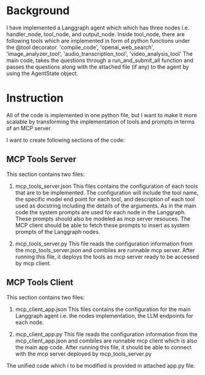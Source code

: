 # Background

I have implemented a Langgraph agent which which has three nodes i.e. handler_node, tool_node, and output_node.
Inside tool_node, there are following tools which are implemented in form of python functions under the @tool decorator.
'compile_code', 'openai_web_search', 'image_analyzer_tool', 'audio_transcription_tool', 'video_analysis_tool'
The main code, takes the questions through a run_and_submit_all function and passes the questions along with the attached file (if any) to the agent by using the AgentState object.


# Instruction
All of the code is implemented in one python file, but I want to make it more scalable by transforming the implementation of tools and prompts in terms of an MCP server.

I want to create following sections of the code:

## MCP Tools Server

This section contains two files:
1. mcp_tools_server.json
This files contains the configuration of each tools that are to be implemented.
The configuration will include the tool name, the specific model end point for each tool, and description of each tool used as docstring including the details of the arguments.
As in the main code the system prompts are used for each node in the Langgraph. These prompts should also be modeled as mcp server resouces. The MCP client should be able to fetch these prompts to insert as system prompts of the Langgraph nodes.

2. mcp_tools_server.py
This file reads the configuration information from the mcp_tools_server.json and combiles are runnable mcp server. After running this file, it deploys the tools as mcp server ready to be accessed by mcp client.

## MCP Tools Client

This section contains two files:
1. mcp_client_app.json
This files contains the configuration for the main Langgraph agent i.e. the nodes implementation, the LLM endpoints for each node.

2. mcp_client_app.py
This file reads the configuration information from the mcp_client_app.json and combiles are runnable mcp client which is also the main app code. After running this file, it should be able to connect with the mcp server deployed by mcp_tools_server.py

The unified code which i to be modified is provided in attached app.py file.